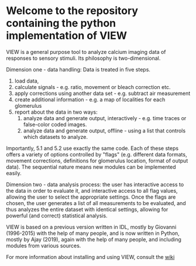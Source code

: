 # Welcome to the repository containing the python implementation of VIEW
VIEW is a general purpose tool to analyze calcium imaging data of responses to sensory stimuli. 
Its philosophy is two-dimensional.

Dimension one - data handling: Data is treated in five steps. 

1. load data, 
2. calculate signals - e.g. ratio, movement or bleach correction etc.
3. apply corrections using another data set - e.g. subtract air measurement
4. create additional information - e.g. a map of localities for each glomerulus
5. report about the data in two ways:
    1. analyze data and generate output, interactively - e.g. time traces or false-color coded images.
    2. analyze data and generate output, offline - using a list that controls which datasets to analyze.

Importantly, 5.1 and 5.2 use exactly the same code. 
Each of these steps offers a variety of options controlled by "flags" (e.g. different data formats, movement corrections, definitions for glomerulus location, format of output data). The sequential nature means new modules can be implemented easily.
 
Dimension two - data analysis process: the user has interactive access to the data in order to evaluate it, and interactive access to all flag values, allowing the user to select the appropriate settings. Once the flags are chosen, the user generates a list of all measurements to be evaluated, and thus analyzes the entire dataset with identical settings, allowing for powerful (and correct) statistical analysis. 

VIEW is based on a previous version written in IDL, mostly by Giovanni (1996-2015) with the help of many people, and is now written in Python, mostly by Ajay (2019), again with the help of many people, and including modules from various sources.


For more information about installing and using VIEW, consult the [wiki](https://git.uni-konstanz.de/galizia/idl_python_translate/wikis/home)